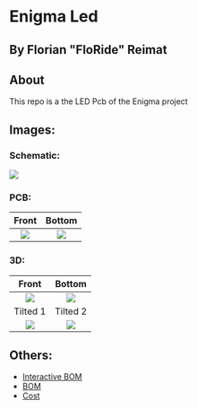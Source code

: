 # Enigma Led

## By Florian "FloRide" Reimat

## About

This repo is a the LED Pcb of the Enigma project

## Images:

### Schematic:

![](View/schematics/Engima_LED-schematic.svg)

### PCB:

|              Front               |               Bottom               |
| :------------------------------: | :--------------------------------: |
| ![](View/pcb/Engima_LED-top.jpg) | ![](View/pcb/KibotTest-bottom.jpg) |

### 3D:

|                Front                 |                Bottom                |
| :----------------------------------: | :----------------------------------: |
|  ![](View/3D/Engima_LED-3D_top.png)  | ![](View/3D/KibotTest-3D_bottom.png) |
|               Tilted 1               |               Tilted 2               |
| ![](View/3D/Engima_LED-tilted-1.png) | ![](View/3D/KibotTest-tilted-2.png)  |

## Others:

- [Interactive BOM](Export/ibom/Engima_LED-ibom.html)
- [BOM](Export/bom/Engima_LED-bom.csv)
- [Cost](Export/cost/Engima_LED-kicost.xlsx)
